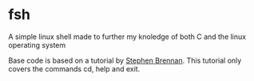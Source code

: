 # fsh
A simple linux shell made to further my knoledge of both C and the linux operating system

Base code is based on a tutorial by [Stephen Brennan](https://brennan.io/2015/01/16/write-a-shell-in-c/).
This tutorial only covers the commands cd, help and exit.
